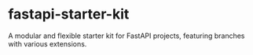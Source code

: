 # fastapi-starter-kit
A modular and flexible starter kit for FastAPI projects, featuring branches with various extensions.
